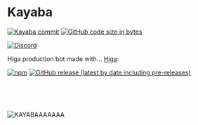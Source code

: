 # Kayaba
[![Kayaba commit](https://img.shields.io/github/last-commit/fantomitechno/Kayaba?style=for-the-badge)](https://github.com/fantomitechno/Kayaba)
[![GitHub code size in bytes](https://img.shields.io/github/languages/code-size/fantomitechno/Kayaba?style=for-the-badge)](https://github.com/fantomitechno/Kayaba)

[![Discord](https://img.shields.io/discord/932885182543982603?logo=discord&logoColor=white&style=for-the-badge)](https://discord.gg/VhSR3ARYb7)

Higa production bot made with... [Higa](https://github.com/fantomitechno/Higa):

[![npm](https://img.shields.io/npm/v/higa?style=for-the-badge)](https://www.npmjs.com/package/higa)
[![GitHub release (latest by date including pre-releases)](https://img.shields.io/github/v/release/fantomitechno/Higa?include_prereleases&style=for-the-badge)](https://github.com/fantomitechno/Higa/releases)


<br><br><br>

![KAYABAAAAAAA](https://repository-images.githubusercontent.com/450639983/aa828e87-aae6-4442-897c-7c117c95cb39)